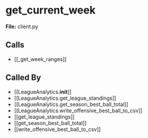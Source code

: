 # get_current_week

**File:** client.py

## Calls

- [[_get_week_ranges]]

## Called By

- [[LeagueAnalytics.__init__]]
- [[LeagueAnalytics.get_league_standings]]
- [[LeagueAnalytics.get_season_best_ball_total]]
- [[LeagueAnalytics.write_offensive_best_ball_to_csv]]
- [[get_league_standings]]
- [[get_season_best_ball_total]]
- [[write_offensive_best_ball_to_csv]]

